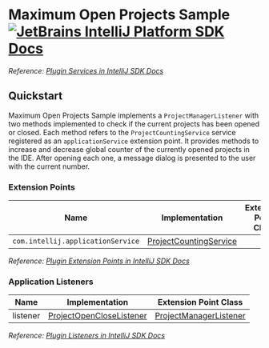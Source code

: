 # Maximum Open Projects Sample [![JetBrains IntelliJ Platform SDK Docs](https://jb.gg/badges/docs.svg)][docs]
*Reference: [Plugin Services in IntelliJ SDK Docs][docs:plugin_services]*

## Quickstart

Maximum Open Projects Sample implements a `ProjectManagerListener` with two methods implemented to check if the current
projects has been opened or closed. Each method refers to the `ProjectCountingService` service registered
as an `applicationService` extension point. It provides methods to increase and decrease global counter of the currently
opened projects in the IDE. After opening each one, a message dialog is presented to the user with the current number.

### Extension Points

| Name                              | Implementation                                        | Extension Point Class |
| --------------------------------- | ----------------------------------------------------- | --------------------- |
| `com.intellij.applicationService` | [ProjectCountingService][file:ProjectCountingService] |                       |

*Reference: [Plugin Extension Points in IntelliJ SDK Docs][docs:ep]*

### Application Listeners

| Name     | Implementation                                            | Extension Point Class                                |
| -------- | --------------------------------------------------------- | ---------------------------------------------------- |
| listener | [ProjectOpenCloseListener][file:ProjectOpenCloseListener] | [ProjectManagerListener][sdk:ProjectManagerListener] |

*Reference: [Plugin Listeners in IntelliJ SDK Docs][docs:listeners]*

[docs]: https://www.jetbrains.org/intellij/sdk/docs
[docs:plugin_services]: https://jetbrains.org/intellij/sdk/docs/basics/plugin_structure/plugin_services.html
[docs:ep]: https://www.jetbrains.org/intellij/sdk/docs/basics/plugin_structure/plugin_extensions.html
[docs:listeners]: https://jetbrains.org/intellij/sdk/docs/basics/plugin_structure/plugin_listeners.html

[file:ProjectCountingService]: ./src/main/java/org/intellij/sdk/maxOpenProjects/ProjectCountingService.java
[file:ProjectOpenCloseListener]: ./src/main/java/org/intellij/sdk/maxOpenProjects/ProjectOpenCloseListener.java

[sdk:ProjectManagerListener]: upsource:///platform/projectModel-api/src/com/intellij/openapi/project/ProjectManagerListener.java
